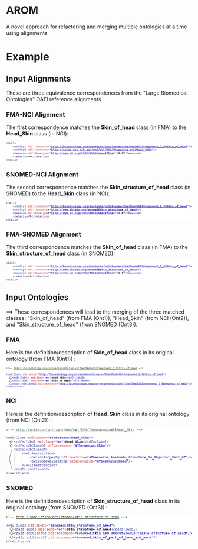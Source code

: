 # AROM
A novel approach for refactoring and merging multiple ontologies at a time using alignments


# Example


## Input Alignments

These are three equivalence correspondences from the "Large Biomedical Ontologies" OAEI reference alignments.

### FMA-NCI Alignment

The first correspondence matches the __Skin_of_head__ class (in FMA) to the __Head_Skin__ class (in NCI):

![FMA-NCI alignment](https://github.com/inesosman/AROM/blob/master/Figures/FMA-NCI.png)

### SNOMED-NCI Alignment

The second correspondence matches the __Skin_structure_of_head__ class (in SNOMED) to the __Head_Skin__ class (in NCI):

![SNOMED-NCI alignment](https://github.com/inesosman/AROM/blob/master/Figures/FMA-SNOMED.png)

### FMA-SNOMED Alignment

The third correspondence matches the __Skin_of_head__ class (in FMA) to the __Skin_structure_of_head__ class (in SNOMED):

![FMA-SNOMED alignment](https://github.com/inesosman/AROM/blob/master/Figures/FMA-SNOMED.png)



## Input Ontologies

==> These correspondences will lead to the merging of the three matched classes: "Skin_of_head" (from FMA (Ont1)), "Head_Skin" (from NCI (Ont2)), and "Skin_structure_of_head" (from SNOMED (Ont3)).

### FMA

Here is the definition/description of __Skin_of_head__ class in its original ontology (from FMA (Ont1)) :

![Skin_of_head](https://github.com/inesosman/AROM/blob/master/Figures/FMA_Class.png)

### NCI

Here is the definition/description of __Head_Skin__ class in its original ontology (from NCI (Ont2)) :

![Head_Skin](https://github.com/inesosman/AROM/blob/master/Figures/NCI_Class.png)

### SNOMED

Here is the definition/description of __Skin_structure_of_head__ class in its original ontology (from SNOMED (Ont3)) :

![Skin_structure_of_head](https://github.com/inesosman/AROM/blob/master/Figures/SNOMED_Class.png)
